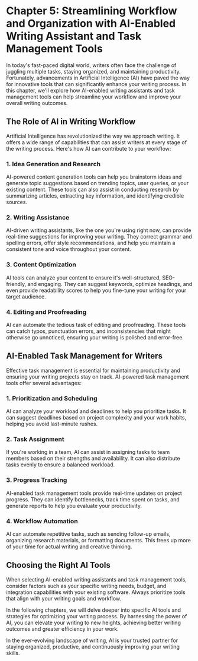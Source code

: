 Chapter 5: Streamlining Workflow and Organization with AI-Enabled Writing Assistant and Task Management Tools
=============================================================================================================

In today's fast-paced digital world, writers often face the challenge of juggling multiple tasks, staying organized, and maintaining productivity. Fortunately, advancements in Artificial Intelligence (AI) have paved the way for innovative tools that can significantly enhance your writing process. In this chapter, we'll explore how AI-enabled writing assistants and task management tools can help streamline your workflow and improve your overall writing outcomes.

**The Role of AI in Writing Workflow**
--------------------------------------

Artificial Intelligence has revolutionized the way we approach writing. It offers a wide range of capabilities that can assist writers at every stage of the writing process. Here's how AI can contribute to your workflow:

### **1. Idea Generation and Research**

AI-powered content generation tools can help you brainstorm ideas and generate topic suggestions based on trending topics, user queries, or your existing content. These tools can also assist in conducting research by summarizing articles, extracting key information, and identifying credible sources.

### **2. Writing Assistance**

AI-driven writing assistants, like the one you're using right now, can provide real-time suggestions for improving your writing. They correct grammar and spelling errors, offer style recommendations, and help you maintain a consistent tone and voice throughout your content.

### **3. Content Optimization**

AI tools can analyze your content to ensure it's well-structured, SEO-friendly, and engaging. They can suggest keywords, optimize headings, and even provide readability scores to help you fine-tune your writing for your target audience.

### **4. Editing and Proofreading**

AI can automate the tedious task of editing and proofreading. These tools can catch typos, punctuation errors, and inconsistencies that might otherwise go unnoticed, ensuring your writing is polished and error-free.

**AI-Enabled Task Management for Writers**
------------------------------------------

Effective task management is essential for maintaining productivity and ensuring your writing projects stay on track. AI-powered task management tools offer several advantages:

### **1. Prioritization and Scheduling**

AI can analyze your workload and deadlines to help you prioritize tasks. It can suggest deadlines based on project complexity and your work habits, helping you avoid last-minute rushes.

### **2. Task Assignment**

If you're working in a team, AI can assist in assigning tasks to team members based on their strengths and availability. It can also distribute tasks evenly to ensure a balanced workload.

### **3. Progress Tracking**

AI-enabled task management tools provide real-time updates on project progress. They can identify bottlenecks, track time spent on tasks, and generate reports to help you evaluate your productivity.

### **4. Workflow Automation**

AI can automate repetitive tasks, such as sending follow-up emails, organizing research materials, or formatting documents. This frees up more of your time for actual writing and creative thinking.

**Choosing the Right AI Tools**
-------------------------------

When selecting AI-enabled writing assistants and task management tools, consider factors such as your specific writing needs, budget, and integration capabilities with your existing software. Always prioritize tools that align with your writing goals and workflow.

In the following chapters, we will delve deeper into specific AI tools and strategies for optimizing your writing process. By harnessing the power of AI, you can elevate your writing to new heights, achieving better writing outcomes and greater efficiency in your work.

In the ever-evolving landscape of writing, AI is your trusted partner for staying organized, productive, and continuously improving your writing skills.
